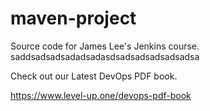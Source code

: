 # maven-project
Source code for James Lee's Jenkins course.
saddsadsadsadadsadasdsadsadsadsadsadsa

Check out our Latest DevOps PDF book.

https://www.level-up.one/devops-pdf-book
